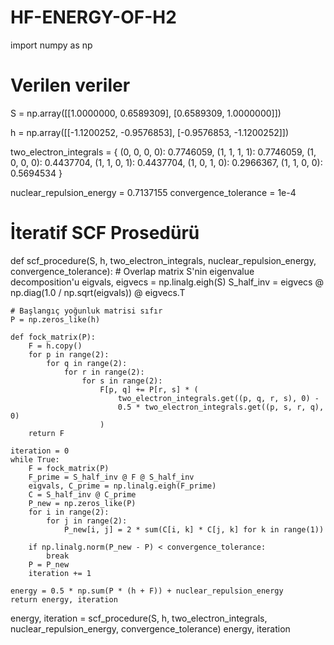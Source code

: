 # HF-ENERGY-OF-H2
import numpy as np

# Verilen veriler
S = np.array([[1.0000000, 0.6589309],
              [0.6589309, 1.0000000]])

h = np.array([[-1.1200252, -0.9576853],
              [-0.9576853, -1.1200252]])

two_electron_integrals = {
    (0, 0, 0, 0): 0.7746059,
    (1, 1, 1, 1): 0.7746059,
    (1, 0, 0, 0): 0.4437704,
    (1, 1, 0, 1): 0.4437704,
    (1, 0, 1, 0): 0.2966367,
    (1, 1, 0, 0): 0.5694534
}

nuclear_repulsion_energy = 0.7137155
convergence_tolerance = 1e-4

# İteratif SCF Prosedürü
def scf_procedure(S, h, two_electron_integrals, nuclear_repulsion_energy, convergence_tolerance):
    # Overlap matrix S'nin eigenvalue decomposition'u
    eigvals, eigvecs = np.linalg.eigh(S)
    S_half_inv = eigvecs @ np.diag(1.0 / np.sqrt(eigvals)) @ eigvecs.T

    # Başlangıç yoğunluk matrisi sıfır
    P = np.zeros_like(h)

    def fock_matrix(P):
        F = h.copy()
        for p in range(2):
            for q in range(2):
                for r in range(2):
                    for s in range(2):
                        F[p, q] += P[r, s] * (
                            two_electron_integrals.get((p, q, r, s), 0) -
                            0.5 * two_electron_integrals.get((p, s, r, q), 0)
                        )
        return F

    iteration = 0
    while True:
        F = fock_matrix(P)
        F_prime = S_half_inv @ F @ S_half_inv
        eigvals, C_prime = np.linalg.eigh(F_prime)
        C = S_half_inv @ C_prime
        P_new = np.zeros_like(P)
        for i in range(2):
            for j in range(2):
                P_new[i, j] = 2 * sum(C[i, k] * C[j, k] for k in range(1))

        if np.linalg.norm(P_new - P) < convergence_tolerance:
            break
        P = P_new
        iteration += 1

    energy = 0.5 * np.sum(P * (h + F)) + nuclear_repulsion_energy
    return energy, iteration

energy, iteration = scf_procedure(S, h, two_electron_integrals, nuclear_repulsion_energy, convergence_tolerance)
energy, iteration
